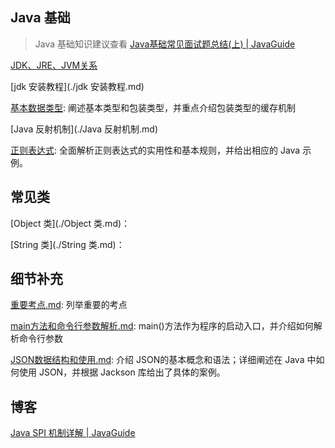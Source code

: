 ## Java 基础

> Java 基础知识建议查看 [Java基础常见面试题总结(上) | JavaGuide](https://javaguide.cn/java/basis/java-basic-questions-01.html#自增自减运算符)

[JDK、JRE、JVM关系](./JDK、JRE、JVM关系.md)

[jdk 安装教程](./jdk 安装教程.md)

[基本数据类型](基本数据类型.md):  阐述基本类型和包装类型，并重点介绍包装类型的缓存机制

[Java 反射机制](./Java 反射机制.md)

[正则表达式](./正则表达式.md):   全面解析正则表达式的实用性和基本规则，并给出相应的 Java 示例。



## 常见类

[Object 类](./Object 类.md)： 

[String 类](./String 类.md)： 



## 细节补充

 [重要考点.md](重要考点.md): 列举重要的考点

[main方法和命令行参数解析.md](./main方法和命令行参数解析.md):  main()方法作为程序的启动入口，并介绍如何解析命令行参数

[JSON数据结构和使用.md](./JSON数据结构和使用.md):  介绍 JSON的基本概念和语法；详细阐述在 Java 中如何使用 JSON，并根据 Jackson 库给出了具体的案例。





## 博客

[Java SPI 机制详解 | JavaGuide](https://javaguide.cn/java/basis/spi.html#serviceloader-具体实现)